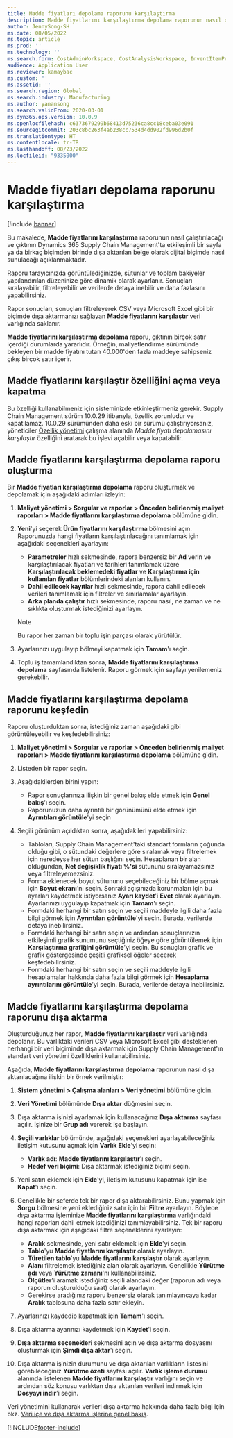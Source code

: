 ```yaml
---
title: Madde fiyatları depolama raporunu karşılaştırma
description: Madde fiyatlarını karşılaştırma depolama raporunun nasıl oluşturulacağını öğrenin ve sonucu bulun ve/veya dışa aktarın.
author: JennySong-SH
ms.date: 08/05/2022
ms.topic: article
ms.prod: ''
ms.technology: ''
ms.search.form: CostAdminWorkspace, CostAnalysisWorkspace, InventItemPriceCompareStorage, InventItemPriceCompareStorageDetailsChart, InventItemPriceCompareStorageDetails
audience: Application User
ms.reviewer: kamaybac
ms.custom: ''
ms.assetid: ''
ms.search.region: Global
ms.search.industry: Manufacturing
ms.author: yanansong
ms.search.validFrom: 2020-03-01
ms.dyn365.ops.version: 10.0.9
ms.openlocfilehash: c6373679299b68413d75236ca8cc18ceba03e091
ms.sourcegitcommit: 203c8bc263f4ab238cc7534d4dd902fd996d2b0f
ms.translationtype: HT
ms.contentlocale: tr-TR
ms.lasthandoff: 08/23/2022
ms.locfileid: "9335000"
---
```

# <a name="compare-item-prices-storage-report"></a>Madde fiyatları depolama raporunu karşılaştırma

[!include [banner](../includes/banner.md)]

Bu makalede, **Madde fiyatlarını karşılaştırma** raporunun nasıl çalıştırılacağı ve çıktının Dynamics 365 Supply Chain Management'ta etkileşimli bir sayfa ya da birkaç biçimden birinde dışa aktarılan belge olarak dijital biçimde nasıl sunulacağı açıklanmaktadır.

Raporu tarayıcınızda görüntülediğinizde, sütunlar ve toplam bakiyeler yapılandırılan düzeninize göre dinamik olarak ayarlanır. Sonuçları sıralayabilir, filtreleyebilir ve verilerde detaya inebilir ve daha fazlasını yapabilirsiniz.

Rapor sonuçları, sonuçları filtreleyerek CSV veya Microsoft Excel gibi bir biçimde dışa aktarmanızı sağlayan **Madde fiyatlarını karşılaştır** veri varlığında saklanır.

**Madde fiyatlarını karşılaştırma depolama** raporu, çıktının birçok satır içerdiği durumlarda yararlıdır. Örneğin, maliyetlendirme sürümünde bekleyen bir madde fiyatını tutan 40.000'den fazla maddeye sahipseniz çıkış birçok satır içerir.

## <a name="turn-the-compare-item-prices-storage-feature-on-or-off"></a>Madde fiyatlarını karşılaştır özelliğini açma veya kapatma

Bu özelliği kullanabilmeniz için sisteminizde etkinleştirmeniz gerekir. Supply Chain Management sürüm 10.0.29 itibarıyla, özellik zorunludur ve kapatılamaz. 10.0.29 sürümünden daha eski bir sürümü çalıştırıyorsanız, yöneticiler [Özellik yönetimi](../../fin-ops-core/fin-ops/get-started/feature-management/feature-management-overview.md) çalışma alanında *Madde fiyatı depolamasını karşılaştır* özelliğini aratarak bu işlevi açabilir veya kapatabilir.

## <a name="generate-a-compare-item-prices-storage-report"></a>Madde fiyatlarını karşılaştırma depolama raporu oluşturma

Bir **Madde fiyatları karşılaştırma depolama** raporu oluşturmak ve depolamak için aşağıdaki adımları izleyin:

1. **Maliyet yönetimi > Sorgular ve raporlar > Önceden belirlenmiş maliyet raporları > Madde fiyatlarını karşılaştırma depolama** bölümüne gidin.

1. **Yeni**'yi seçerek **Ürün fiyatlarını karşılaştırma** bölmesini açın. Raporunuzda hangi fiyatların karşılaştırılacağını tanımlamak için aşağıdaki seçenekleri ayarlayın:

    - **Parametreler** hızlı sekmesinde, rapora benzersiz bir **Ad** verin ve karşılaştırılacak fiyatları ve tarihleri tanımlamak üzere **Karşılaştırılacak beklemedeki fiyatlar** ve **Karşılaştırma için kullanılan fiyatlar** bölümlerindeki alanları kullanın.
    - **Dahil edilecek kayıtlar** hızlı sekmesinde, rapora dahil edilecek verileri tanımlamak için filtreler ve sınırlamalar ayarlayın.
    - **Arka planda çalıştır** hızlı sekmesinde, raporu nasıl, ne zaman ve ne sıklıkta oluşturmak istediğinizi ayarlayın.
    > [!NOTE]
    > Bu rapor her zaman bir toplu işin parçası olarak yürütülür.

1. Ayarlarınızı uygulayıp bölmeyi kapatmak için **Tamam**'ı seçin.

1. Toplu iş tamamlandıktan sonra, **Madde fiyatlarını karşılaştırma depolama** sayfasında listelenir. Raporu görmek için sayfayı yenilemeniz gerekebilir.

## <a name="explore-the-compare-item-prices-storage-report"></a>Madde fiyatlarını karşılaştırma depolama raporunu keşfedin

Raporu oluşturduktan sonra, istediğiniz zaman aşağıdaki gibi görüntüleyebilir ve keşfedebilirsiniz:

1. **Maliyet yönetimi > Sorgular ve raporlar > Önceden belirlenmiş maliyet raporları > Madde fiyatlarını karşılaştırma depolama** bölümüne gidin.

1. Listeden bir rapor seçin.

1. Aşağıdakilerden birini yapın:

    - Rapor sonuçlarınıza ilişkin bir genel bakış elde etmek için **Genel bakış**'ı seçin.
    - Raporunuzun daha ayrıntılı bir görünümünü elde etmek için **Ayrıntıları görüntüle**'yi seçin

1. Seçili görünüm açıldıktan sonra, aşağıdakileri yapabilirsiniz:

    - Tabloları, Supply Chain Management'taki standart formların çoğunda olduğu gibi, o sütundaki değerlere göre sıralamak veya filtrelemek için neredeyse her sütun başlığını seçin. Hesaplanan bir alan olduğundan, **Net değişiklik fiyatı %'si** sütununu sıralayamazsınız veya filtreleyemezsiniz.
    - Forma eklenecek boyut sütununu seçebileceğiniz bir bölme açmak için **Boyut ekranı**'nı seçin. Sonraki açışınızda korunmaları için bu ayarları kaydetmek istiyorsanız **Ayarı kaydet**'i **Evet** olarak ayarlayın. Ayarlarınızı uygulayıp kapatmak için **Tamam**'ı seçin.
    - Formdaki herhangi bir satırı seçin ve seçili maddeyle ilgili daha fazla bilgi görmek için **Ayrıntıları görüntüle**'yi seçin. Burada, verilerde detaya inebilirsiniz.
    - Formdaki herhangi bir satırı seçin ve ardından sonuçlarınızın etkileşimli grafik sunumunu seçtiğiniz öğeye göre görüntülemek için **Karşılaştırma grafiğini görüntüle**'yi seçin. Bu sonuçları grafik ve grafik göstergesinde çeşitli grafiksel öğeler seçerek keşfedebilirsiniz.
    - Formdaki herhangi bir satırı seçin ve seçili maddeyle ilgili hesaplamalar hakkında daha fazla bilgi görmek için **Hesaplama ayrıntılarını görüntüle**'yi seçin. Burada, verilerde detaya inebilirsiniz.

## <a name="export-the-compare-item-prices-storage-report"></a>Madde fiyatlarını karşılaştırma depolama raporunu dışa aktarma

Oluşturduğunuz her rapor, **Madde fiyatlarını karşılaştır** veri varlığında depolanır. Bu varlıktaki verileri CSV veya Microsoft Excel gibi desteklenen herhangi bir veri biçiminde dışa aktarmak için Supply Chain Management'ın standart veri yönetimi özelliklerini kullanabilirsiniz.

Aşağıda, **Madde fiyatlarını karşılaştırma depolama** raporunun nasıl dışa aktarılacağına ilişkin bir örnek verilmiştir:

1. **Sistem yönetimi > Çalışma alanları > Veri yönetimi** bölümüne gidin.

1. **Veri Yönetimi** bölümünde **Dışa aktar** düğmesini seçin.

1. Dışa aktarma işinizi ayarlamak için kullanacağınız **Dışa aktarma** sayfası açılır. İşinize bir **Grup adı** vererek işe başlayın.

1. **Seçili varlıklar** bölümünde, aşağıdaki seçenekleri ayarlayabileceğiniz iletişim kutusunu açmak için **Varlık Ekle**'yi seçin:

    - **Varlık adı**: **Madde fiyatlarını karşılaştır**'ı seçin.
    - **Hedef veri biçimi**: Dışa aktarmak istediğiniz biçimi seçin.

1. Yeni satırı eklemek için **Ekle**'yi, iletişim kutusunu kapatmak için ise **Kapat**'ı seçin.

1. Genellikle bir seferde tek bir rapor dışa aktarabilirsiniz. Bunu yapmak için **Sorgu** bölmesine yeni eklediğiniz satır için bir **Filtre** ayarlayın. Böylece dışa aktarma işleminize **Madde fiyatlarını karşılaştırma** varlığındaki hangi raporları dahil etmek istediğinizi tanımlayabilirsiniz. Tek bir raporu dışa aktarmak için aşağıdaki filtre seçeneklerini ayarlayın:

    - **Aralık** sekmesinde, yeni satır eklemek için **Ekle**'yi seçin.
    - **Tablo**'yu **Madde fiyatlarını karşılaştır** olarak ayarlayın.
    - **Türetilen tablo**'yu **Madde fiyatlarını karşılaştır** olarak ayarlayın.
    - **Alanı** filtrelemek istediğiniz alan olarak ayarlayın. Genellikle **Yürütme adı** veya **Yürütme zamanı**'nı kullanabilirsiniz.
    - **Ölçütler**'i aramak istediğiniz seçili alandaki değer (raporun adı veya raporun oluşturulduğu saat) olarak ayarlayın.
    - Gerekirse aradığınız raporu benzersiz olarak tanımlayıncaya kadar **Aralık** tablosuna daha fazla satır ekleyin.

1. Ayarlarınızı kaydedip kapatmak için **Tamam**'ı seçin.

1. Dışa aktarma ayarınızı kaydetmek için **Kaydet**'i seçin.

1. **Dışa aktarma seçenekleri** sekmesini açın ve dışa aktarma dosyasını oluşturmak için **Şimdi dışa aktar**'ı seçin.

1. Dışa aktarma işinizin durumunu ve dışa aktarılan varlıkların listesini görebileceğiniz **Yürütme özeti** sayfası açılır. **Varlık işleme durumu** alanında listelenen **Madde fiyatlarını karşılaştır** varlığını seçin ve ardından söz konusu varlıktan dışa aktarılan verileri indirmek için **Dosyayı indir**'i seçin.

Veri yönetimini kullanarak verileri dışa aktarma hakkında daha fazla bilgi için bkz. [Veri içe ve dışa aktarma işlerine genel bakış](../../fin-ops-core/dev-itpro/data-entities/data-import-export-job.md).


[!INCLUDE[footer-include](../../includes/footer-banner.md)]